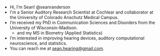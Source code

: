 - Hi, I’m Sean! @seanranderson
- I'm a Senior Auditory Research Scientist at Cochlear and collaborator at the University of Colorado Anschutz Medical Campus.
- I’m received my PhD in Communication Sciences and Disorders from the University of Wisconsin-Madison.
     - and my MS in Biometry (Applied Statistics)
- I’m interested in improving hearing devices, auditory computational neuroscience, and statistics.
- You can reach me at sean.hearing@gmail.com.

<!---
seanranderson/seanranderson is a ✨ special ✨ repository because its `README.md` (this file) appears on your GitHub profile.
You can click the Preview link to take a look at your changes.
--->
